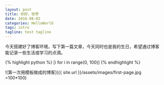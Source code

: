```yaml
---
layout: post
title: 你好，世界
date: 2016-08-02
categories: HelloWorld
tags: intro
tagline: test tagline
---
```

今天搭建好了博客环境，写下第一篇文章，今天同时也是我的生日，希望通过博客能记录一些生活或学习的点滴。

{% highlight python %}
[i for i in range(0, 100)]
{% endhighlight %}

![第一次用模板做成的博客]({{ site.url }}/assets/images/first-page.jpg =100*100)
